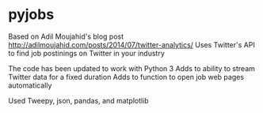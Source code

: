 # pyjobs
Based on Adil Moujahid's blog post http://adilmoujahid.com/posts/2014/07/twitter-analytics/
Uses Twitter's API to find job postinings on Twitter in your industry 

The code has been updated to work with Python 3
Adds to ability to stream Twitter data for a fixed duration
Adds to function to open job web pages automatically 

Used Tweepy, json, pandas, and matplotlib
